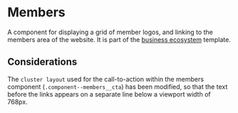 # Members

A component for displaying a grid of member logos, and linking to the members area of the website. It is part of the [business ecosystem](../templates/business-ecosystem.md) template.

<example title="Members grid" src="components/members.html.twig" />

## Considerations

The `cluster layout` used for the call-to-action within the members component (`.component--members__cta`) has been modified, so that the text before the links appears on a separate line below a viewport width of 768px.